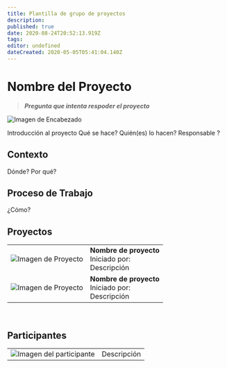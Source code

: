 ```yaml
---
title: Plantilla de grupo de proyectos
description: 
published: true
date: 2020-08-24T20:52:13.919Z
tags: 
editor: undefined
dateCreated: 2020-05-05T05:41:04.140Z
---
```


# Nombre del Proyecto

> ***Pregunta que intenta respoder el proyecto*** 

![Imagen de Encabezado](images/header.jpg) 

Introducción al proyecto 
Qué se hace? Quién(es) 
lo hacen? Responsable ? 

## Contexto 
Dónde? Por qué? 
## Proceso de Trabajo 
¿Cómo? 

## Proyectos 
| | | 
| - | - | 
| ![Imagen de Proyecto](proyectos/nombre_proyecto/imagenes/proyecto.jpg) | **Nombre de proyecto** <br> Iniciado por: <br> Descripción |
| ![Imagen de Proyecto](proyectos/nombre_proyecto/imagenes/proyecto.jpg) | **Nombre de proyecto** <br> Iniciado por: <br> Descripción |

<br>

## Participantes
| | |
|-|-|
| ![Imagen del participante]() | Descripción |

